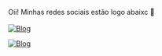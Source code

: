 Oii! Minhas redes sociais estão logo abaixc 🤙
<br>
<br>
[![Blog](https://img.shields.io/badge/Instagram-E4405F?style=for-the-badge&logo=instagram&logoColor=white)](https://www.instagram.com/rebeccals._/)

[![Blog](	https://img.shields.io/badge/LinkedIn-0077B5?style=for-the-badge&logo=linkedin&logoColor=white)](https://www.linkedin.com/in/rebecca-lobato-042264262)
